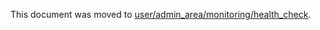 This document was moved to [user/admin_area/monitoring/health_check](../user/admin_area/monitoring/health_check.md).
